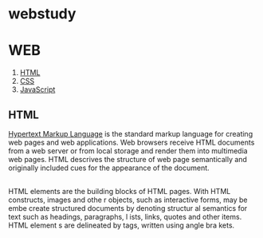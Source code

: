 # webstudy
<html>

<head>
  <title>WEB - html</title>
  <meta charset="utf-8">
</head>

<body>
<h1>WEB</h1>
<ol>
  <li> <a href="1.html"
    target="_blank">HTML</a> </li>
  <li> <a href="1.html"
    target="_blank">CSS</a> </li>
  <li> <a href="1.html"
    target="_blank">JavaScript</a> </li>
</ol>

<h2>HTML</h2>
<p> <a href="https://www.w3.org/TR/html5/"
  target="_blank"
  title="html5specification">Hypertext Markup Language</a>
is the standard markup language for creating web pages
and web applications. Web browsers receive HTML documents
from a web server or from local storage and render them
into multimedia web pages. HTML descrives the structure of web page
semantically and originally included cues for the appearance of the document.
</p><p style="margin-top:30px;">HTML
   elements are the building blocks of
    HTML pages. With HTML constructs, images and othe
    r objects, such as interactive forms, may be embe
     create structured documents by denoting structur
     al semantics for text such as headings, paragraphs, l
     ists, links, quotes and other items. HTML element
     s are delineated by tags, written using angle bra
     kets.
  </p>
</body>
</html>

